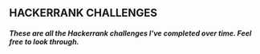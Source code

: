 ## HACKERRANK CHALLENGES

##### These are all the Hackerrank challenges I've completed over time. Feel free to look through.